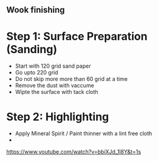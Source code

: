 ## Wook finishing

# Step 1: Surface Preparation (Sanding)
  * Start with 120 grid sand paper
  * Go upto 220 grid
  * Do not skip more more than 60 grid at a time
  * Remove the dust with vaccume
  * Wipte the surface with tack cloth

# Step 2: Highlighting
* Apply Mineral Spirit / Paint thinner with a lint free cloth
* 
https://www.youtube.com/watch?v=bbiXJd_1l8Y&t=1s
